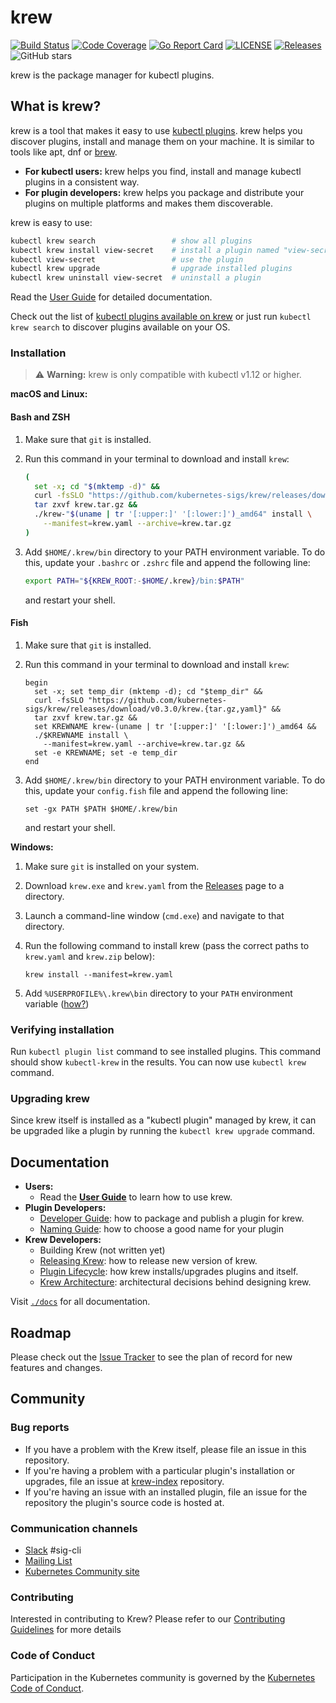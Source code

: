 # krew

[![Build Status](https://travis-ci.org/kubernetes-sigs/krew.svg?branch=master)](https://travis-ci.org/kubernetes-sigs/krew)
[![Code Coverage](https://codecov.io/gh/kubernetes-sigs/krew/branch/master/graph/badge.svg)](https://codecov.io/gh/kubernetes-sigs/krew)
[![Go Report Card](https://goreportcard.com/badge/kubernetes-sigs/krew)](https://goreportcard.com/report/kubernetes-sigs/krew)
[![LICENSE](https://img.shields.io/github/license/kubernetes-sigs/krew.svg)](https://github.com/kubernetes-sigs/krew/blob/master/LICENSE)
[![Releases](https://img.shields.io/github/release-pre/kubernetes-sigs/krew.svg)](https://github.com/kubernetes-sigs/krew/releases)
![GitHub stars](https://img.shields.io/github/stars/kubernetes-sigs/krew.svg?label=github%20stars&logo=github)

krew is the package manager for kubectl plugins.

## What is krew?

krew is a tool that makes it easy to use [kubectl
plugins](https://kubernetes.io/docs/tasks/extend-kubectl/kubectl-plugins/). krew
helps you discover plugins, install and manage them on your machine. It is
similar to tools like apt, dnf or [brew](http://brew.sh).

- **For kubectl users:** krew helps you find, install and manage kubectl plugins
  in a consistent way.
- **For plugin developers:** krew helps you package and distribute your plugins
  on multiple platforms and makes them discoverable.

krew is easy to use:

```sh
kubectl krew search                 # show all plugins
kubectl krew install view-secret    # install a plugin named "view-secret"
kubectl view-secret                 # use the plugin
kubectl krew upgrade                # upgrade installed plugins
kubectl krew uninstall view-secret  # uninstall a plugin
```

Read the [User Guide](./docs/USER_GUIDE.md) for detailed documentation.

Check out the list of [kubectl plugins available on krew][list] or just run
`kubectl krew search` to discover plugins available on your OS.

### Installation

> :warning: **Warning:** krew is only compatible with kubectl v1.12 or higher.

**macOS and Linux:**

#### Bash and ZSH

1. Make sure that `git` is installed.
2. Run this command in your terminal to download and install `krew`:

    ```sh
    (
      set -x; cd "$(mktemp -d)" &&
      curl -fsSLO "https://github.com/kubernetes-sigs/krew/releases/download/v0.3.0/krew.{tar.gz,yaml}" &&
      tar zxvf krew.tar.gz &&
      ./krew-"$(uname | tr '[:upper:]' '[:lower:]')_amd64" install \
        --manifest=krew.yaml --archive=krew.tar.gz
    )
    ```
3. Add `$HOME/.krew/bin` directory to your PATH environment variable. To do
   this, update your `.bashrc` or `.zshrc` file and append the following line:

     ```sh
     export PATH="${KREW_ROOT:-$HOME/.krew}/bin:$PATH"
     ```

   and restart your shell.

#### Fish

1. Make sure that `git` is installed.
2. Run this command in your terminal to download and install `krew`:

    ```fish
    begin
      set -x; set temp_dir (mktemp -d); cd "$temp_dir" &&
      curl -fsSLO "https://github.com/kubernetes-sigs/krew/releases/download/v0.3.0/krew.{tar.gz,yaml}" &&
      tar zxvf krew.tar.gz &&
      set KREWNAME krew-(uname | tr '[:upper:]' '[:lower:]')_amd64 &&
      ./$KREWNAME install \
        --manifest=krew.yaml --archive=krew.tar.gz &&
      set -e KREWNAME; set -e temp_dir
    end
    ```
3. Add `$HOME/.krew/bin` directory to your PATH environment variable. To do
   this, update your `config.fish` file and append the following line:

     ```fish
     set -gx PATH $PATH $HOME/.krew/bin
     ```

   and restart your shell.


**Windows:**

1. Make sure `git` is installed on your system.
1. Download `krew.exe` and `krew.yaml` from the [Releases][releases] page to
   a directory.
1. Launch a command-line window (`cmd.exe`) and navigate to that directory.
1. Run the following command to install krew (pass the correct
   paths to `krew.yaml` and `krew.zip` below):

       krew install --manifest=krew.yaml

1. Add `%USERPROFILE%\.krew\bin` directory to your `PATH` environment variable
   ([how?](https://java.com/en/download/help/path.xml))

[releases]: https://github.com/kubernetes-sigs/krew/releases

### Verifying installation

Run `kubectl plugin list` command to see installed plugins. This command should
show `kubectl-krew` in the results. You can now use `kubectl krew` command.

### Upgrading krew

Since krew itself is installed as a "kubectl plugin" managed by krew, it can be
upgraded like a plugin by running the `kubectl krew upgrade` command.

## Documentation

- **Users:**
  - Read the [**User Guide**](./docs/USER_GUIDE.md) to learn how to use krew.
- **Plugin Developers:**
  - [Developer Guide](./docs/DEVELOPER_GUIDE.md): how to package and publish a
    plugin for krew.
  - [Naming Guide](./docs/NAMING_GUIDE.md): how to choose a good name for your
    plugin
- **Krew Developers:**
  - Building Krew (not written yet)
  - [Releasing Krew](./docs/RELEASING_KREW.md): how to release new version of
    krew.
  - [Plugin Lifecycle](./docs/PLUGIN_LIFECYCLE.md): how krew installs/upgrades
    plugins and itself.
  - [Krew Architecture](./docs/KREW_ARCHITECTURE.md): architectural decisions
    behind designing krew.

Visit [`./docs`](./docs) for all documentation.

## Roadmap

Please check out the [Issue Tracker](https://github.com/kubernetes-sigs/krew/issues) to see the plan of record for
new features and changes.

## Community

### Bug reports

* If you have a problem with the Krew itself, please file an
  issue in this repository.
* If you're having a problem with a particular plugin's installation or
  upgrades, file an issue at [krew-index][index] repository.
* If you're having an issue with an installed plugin, file an issue for the
  repository the plugin's source code is hosted at.

### Communication channels

* [Slack](https://kubernetes.slack.com/messages/sig-cli) #sig-cli
* [Mailing List](https://groups.google.com/forum/#!forum/kubernetes-sig-cli)
* [Kubernetes Community site](http://kubernetes.io/community/)

### Contributing

Interested in contributing to Krew? Please refer to our
[Contributing Guidelines](./docs/CONTRIBUTOR_GUIDE.md) for more details

### Code of Conduct

Participation in the Kubernetes community is governed by the [Kubernetes Code
of Conduct](https://github.com/kubernetes-sigs/kustomize/blob/master/code-of-conduct.md).

[index]:https://github.com/kubernetes-sigs/krew-index
[list]: http://sigs.k8s.io/krew-index/plugins.md
